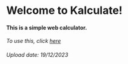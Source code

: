 <h1>Welcome to Kalculate!</h1>
<h4>This is a simple web calculator.</h4>
<em>To use this, click <a href="https://avazrakhimov.github.io/kalculate/">here</a></em>
<h6> Upload date: 19/12/2023 </h6>
